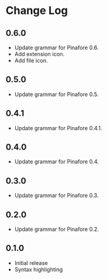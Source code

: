 # Change Log

## 0.6.0
- Update grammar for Pinafore 0.6.
- Add extension icon.
- Add file icon.

## 0.5.0
- Update grammar for Pinafore 0.5.

## 0.4.1
- Update grammar for Pinafore 0.4.1.

## 0.4.0
- Update grammar for Pinafore 0.4.

## 0.3.0
- Update grammar for Pinafore 0.3.

## 0.2.0
- Update grammar for Pinafore 0.2.

## 0.1.0
- Initial release
- Syntax highlighting
